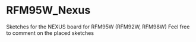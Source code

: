 # RFM95W_Nexus
Sketches for the NEXUS board for RFM95W (RFM92W, RFM98W)
Feel free to comment on the placed sketches
